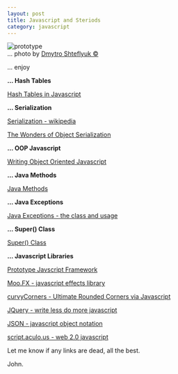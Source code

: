 ```yaml
---
layout: post
title: Javascript and Steriods
category: javascript
---
```


<img src="/assets/prototype1280-thumb.png" alt="prototype" />
<div class="img_author">... photo by <a href="http://kpumuk.info/javascript/prototype-dissected/">Dmytro Shteflyuk &copy;</a></div>

... enjoy

<strong>... Hash Tables</strong>

<a href="http://www.mojavelinux.com/articles/javascript_hashes.html" class="html">Hash Tables in Javascript
</a>

<strong>... Serialization</strong>

<a href="http://en.wikipedia.org/wiki/Serialization" class="html">Serialization - wikipedia</a>

<a href="http://www.acm.org/crossroads/xrds4-2/serial.html" class="html">The Wonders of Object Serialization
</a>

<strong>... OOP Javascript</strong>

<a href="http://www.codeproject.com/aspnet/JsOOP1.asp" class="html">Writing Object Oriented Javascript
</a>

<strong>... Java Methods</strong>

<a href="http://java.about.com/library/weekly/aa_methods2.htm" class="html">Java Methods
</a>

<strong>... Java Exceptions</strong>

<a href="http://dev2dev.bea.com/pub/a/2006/11/effective-exceptions.html" class="html">Java Exceptions - the class and usage
</a>

<strong>... Super() Class</strong>

<a href="http://mindprod.com/jgloss/super.html" class="html">Super() Class
</a>

<strong>... Javascript Libraries</strong>

<a href="http://www.prototypejs.org/" class="html">Prototype Javscript Framework</a>

<a href="http://moofx.mad4milk.net/" class="html">Moo.FX - javascript effects library</a>

<a href="http://www.curvycorners.net/" class="html">curvyCorners - Ultimate Rounded Corners via Javascript</a>

<a href="http://jquery.com/" class="html">JQuery - write less do more javascript</a>

<a href="http://www.json.org/" class="html">JSON - javascript object notation</a>

<a href="http://script.aculo.us/" class="html">script.aculo.us - web 2.0 javascript</a>

Let me know if any links are dead, all the best.


John.
